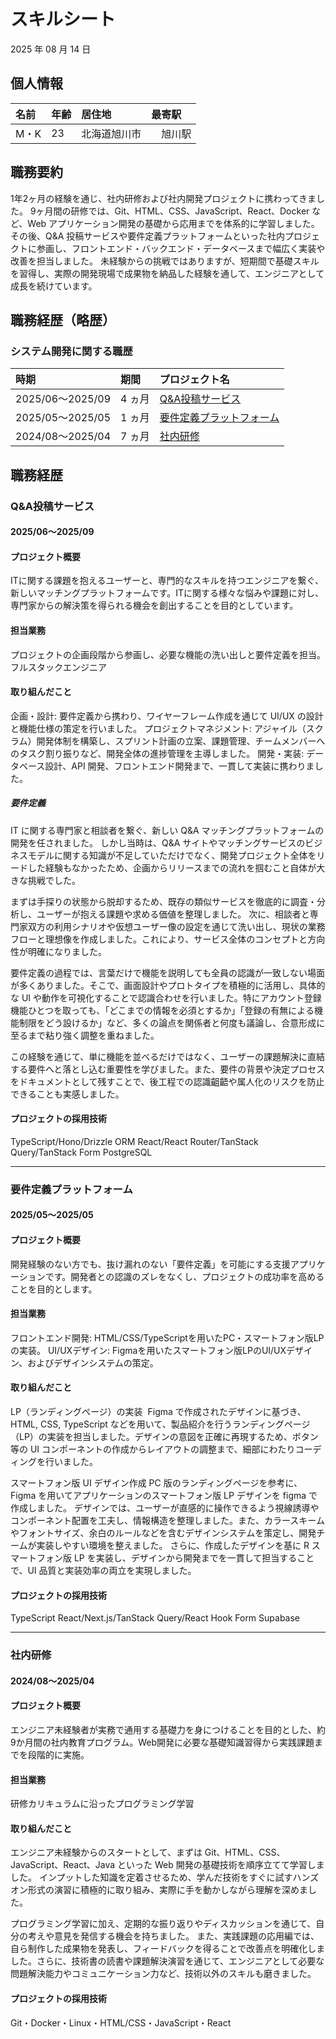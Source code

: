 # スキルシート

2025 年 08 月 14 日

## 個人情報

| 名前 | 年齢 | 居住地             | 最寄駅           |
| :--- | :--- | :----------------- | :--------------- |
| M・K | 23 | 北海道旭川市 |　旭川駅 |

## 職務要約

1年2ヶ月の経験を通じ、社内研修および社内開発プロジェクトに携わってきました。
9ヶ月間の研修では、Git、HTML、CSS、JavaScript、React、Docker など、Web アプリケーション開発の基礎から応用までを体系的に学習しました。その後、Q&A 投稿サービスや要件定義プラットフォームといった社内プロジェクトに参画し、フロントエンド・バックエンド・データベースまで幅広く実装や改善を担当しました。
未経験からの挑戦ではありますが、短期間で基礎スキルを習得し、実際の開発現場で成果物を納品した経験を通して、エンジニアとして成長を続けています。

## 職務経歴（略歴）

### システム開発に関する職歴

| 時期             | 期間    | プロジェクト名                                                                        |
| :--------------- | :------ | :------------------------------------------------------------------------------------ |
| 2025/06〜2025/09 | 4 ヵ月 | [Q&A投稿サービス](#Q&A投稿サービス)                     |
| 2025/05〜2025/05 | 1 ヵ月  | [要件定義プラットフォーム](#要件定義プラットフォーム)                             |
| 2024/08〜2025/04 | 7 ヵ月 | [社内研修](#社内研修)     |

## 職務経歴

### Q&A投稿サービス

#### 2025/06〜2025/09

#### プロジェクト概要

ITに関する課題を抱えるユーザーと、専門的なスキルを持つエンジニアを繋ぐ、新しいマッチングプラットフォームです。ITに関する様々な悩みや課題に対し、専門家からの解決策を得られる機会を創出することを目的としています。

#### 担当業務

プロジェクトの企画段階から参画し、必要な機能の洗い出しと要件定義を担当。
フルスタックエンジニア

#### 取り組んだこと

企画・設計: 要件定義から携わり、ワイヤーフレーム作成を通じて UI/UX の設計と機能仕様の策定を行いました。
プロジェクトマネジメント: アジャイル（スクラム）開発体制を構築し、スプリント計画の立案、課題管理、チームメンバーへのタスク割り振りなど、開発全体の進捗管理を主導しました。
開発・実装: データベース設計、API 開発、フロントエンド開発まで、一貫して実装に携わりました。 

##### 要件定義

IT に関する専門家と相談者を繋ぐ、新しい Q&A マッチングプラットフォームの開発を任されました。
しかし当時は、Q&A サイトやマッチングサービスのビジネスモデルに関する知識が不足していただけでなく、開発プロジェクト全体をリードした経験もなかったため、企画からリリースまでの流れを掴むこと自体が大きな挑戦でした。

まずは手探りの状態から脱却するため、既存の類似サービスを徹底的に調査・分析し、ユーザーが抱える課題や求める価値を整理しました。
次に、相談者と専門家双方の利用シナリオや仮想ユーザー像の設定を通じて洗い出し、現状の業務フローと理想像を作成しました。これにより、サービス全体のコンセプトと方向性が明確になりました。

要件定義の過程では、言葉だけで機能を説明しても全員の認識が一致しない場面が多くありました。そこで、画面設計やプロトタイプを積極的に活用し、具体的な UI や動作を可視化することで認識合わせを行いました。特にアカウント登録機能ひとつを取っても、「どこまでの情報を必須とするか」「登録の有無による機能制限をどう設けるか」など、多くの論点を関係者と何度も議論し、合意形成に至るまで粘り強く調整を重ねました。

この経験を通じて、単に機能を並べるだけではなく、ユーザーの課題解決に直結する要件へと落とし込む重要性を学びました。また、要件の背景や決定プロセスをドキュメントとして残すことで、後工程での認識齟齬や属人化のリスクを防止できることも実感しました。


#### プロジェクトの採用技術

TypeScript/Hono/Drizzle ORM  React/React Router/TanStack Query/TanStack Form PostgreSQL

---

### 要件定義プラットフォーム

#### 2025/05〜2025/05

#### プロジェクト概要

開発経験のない方でも、抜け漏れのない「要件定義」を可能にする支援アプリケーションです。開発者との認識のズレをなくし、プロジェクトの成功率を高めることを目的とします。

#### 担当業務

フロントエンド開発: HTML/CSS/TypeScriptを用いたPC・スマートフォン版LPの実装。
UI/UXデザイン: Figmaを用いたスマートフォン版LPのUI/UXデザイン、およびデザインシステムの策定。

#### 取り組んだこと

LP（ランディングページ）の実装  Figma で作成されたデザインに基づき、HTML, CSS, TypeScript などを用いて、製品紹介を行うランディングページ（LP）の実装を担当しました。デザインの意図を正確に再現するため、ボタン等の UI コンポーネントの作成からレイアウトの調整まで、細部にわたりコーディングを行いました。

スマートフォン版 UI デザイン作成
PC 版のランディングページを参考に、Figma を用いてアプリケーションのスマートフォン版 LP デザインを figma で作成しました。
デザインでは、ユーザーが直感的に操作できるよう視線誘導やコンポーネント配置を工夫し、情報構造を整理しました。また、カラースキームやフォントサイズ、余白のルールなどを含むデザインシステムを策定し、開発チームが実装しやすい環境を整えました。
さらに、作成したデザインを基に R スマートフォン版 LP を実装し、デザインから開発までを一貫して担当することで、UI 品質と実装効率の両立を実現しました。

#### プロジェクトの採用技術

TypeScript React/Next.js/TanStack Query/React Hook Form Supabase

---

### 社内研修

#### 2024/08〜2025/04

#### プロジェクト概要

エンジニア未経験者が実務で通用する基礎力を身につけることを目的とした、約9か月間の社内教育プログラム。Web開発に必要な基礎知識習得から実践課題までを段階的に実施。

#### 担当業務

研修カリキュラムに沿ったプログラミング学習

#### 取り組んだこと

エンジニア未経験からのスタートとして、まずは Git、HTML、CSS、JavaScript、React、Java といった Web 開発の基礎技術を順序立てて学習しました。
インプットした知識を定着させるため、学んだ技術をすぐに試すハンズオン形式の演習に積極的に取り組み、実際に手を動かしながら理解を深めました。

プログラミング学習に加え、定期的な振り返りやディスカッションを通じて、自分の考えや意見を発信する機会を持ちました。
また、実践課題の応用編では、自ら制作した成果物を発表し、フィードバックを得ることで改善点を明確化しました。さらに、技術書の読書や課題解決演習を通じて、エンジニアとして必要な問題解決能力やコミュニケーション力など、技術以外のスキルも磨きました。

#### プロジェクトの採用技術

Git・Docker・Linux・HTML/CSS・JavaScript・React
